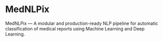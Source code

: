 # MedNLPix
MedNLPix — A modular and production-ready NLP pipeline for automatic classification of medical reports using Machine Learning and Deep Learning.
